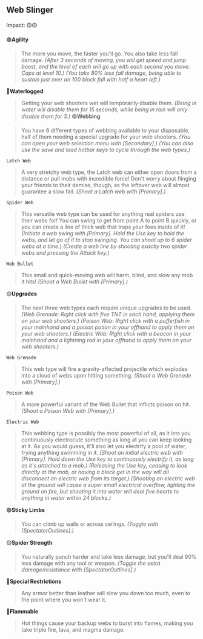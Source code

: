 ## **Web Slinger** 
Impact: :yellow_circle::yellow_circle:

:green_circle:__Agility__
> The more you move, the faster you'll go. You also take less fall damage.
> *(After 3 seconds of moving, you will get speed and jump boost, and the level of each will go up with each second you move. Caps at level 10.)*
> *(You take 80% less fall damage, being able to sustain just over an 100 block fall with half a heart left.)*

:red_circle:__Waterlogged__
> Getting your web shooters wet will temporarily disable them.
> *(Being in water will disable them for 15 seconds, while being in rain will only disable them for 3.)*
:green_circle:__Webbing__

> You have 6 different types of webbing available to your disposable, half of them needing a special upgrade for your web shooters.
> *(You can open your web selection menu with [Secondary].)*
> *(You can also use the save and load hotbar keys to cycle through the web types.)*

`Latch Web`
> A very stretchy web type, the Latch web can either open doors from a distance or pull mobs with incredible force! Don't worry about flinging your friends to their demise, though, as the leftover web will almost guarantee a slow fall.
> *(Shoot a Latch web with [Primary].)*

`Spider Web`
> This versatile web type can be used for anything real spiders use their webs for! You can swing to get from point A to point B quickly, or you can create a line of thick web that traps your foes inside of it!
> *(Initiate a web swing with [Primary]. Hold the Use key to hold the webs, and let go of it to stop swinging. You can shoot up to 6 spider webs at a time.)*
> *(Create a web line by shooting exactly two spider webs and pressing the Attack key.)*

`Web Bullet`
> This small and quick-moving web will harm, blind, and slow any mob it hits!
> *(Shoot a Web Bullet with [Primary].)*

:yellow_circle:__Upgrades__
> The next three web types each require unique upgrades to be used.
> *(Web Grenade: Right click with five TNT in each hand, applying them on your web shooters.)*
> *(Poison Web: Right click with a pufferfish in your mainhand and a poison potion in your offhand to apply them on your web shooters.)*
> *(Electric Web: Right click with a beacon in your mainhand and a lightning rod in your offhand to apply them on your web shooters.)*

`Web Grenade`
> This web type will fire a gravity-affected projectile which explodes into a cloud of webs upon hitting something.
> *(Shoot a Web Grenade with [Primary].)*

`Poison Web`
> A more powerful variant of the Web Bullet that inflicts poison on hit.
> *(Shoot a Poison Web with [Primary].)*

`Electric Web`
> This webbing type is possibly the most powerful of all, as it lets you continuously electrocute something as long at you can keep looking at it. As you would guess, it'll also let you electrify a pool of water, frying anything swimming in it.
> *(Shoot an initial electric web with [Primary]. Hold down the Use key to continuously electrify it, as long as it's attached to a mob.)*
> *(Releasing the Use key, ceasing to look directly at the mob, or having a block get in the way will all disconnect an electric web from its target.)*
> *(Shooting an electric web at the ground will cause a super small electrical overflow, lighting the ground on fire, but shooting it into water will deal five hearts to anything in water within 24 blocks.)*

:green_circle:__Sticky Limbs__
> You can climb up walls or across ceilings.
> *(Toggle with [SpectatorOutlines].)*

:yellow_circle:__Spider Strength__
> You naturally punch harder and take less damage, but you'll deal 90% less damage with any tool or weapon.
> *(Toggle the extra damage/resistance with [SpectatorOutlines].)*

:red_circle:__Special Restrictions__
> Any armor better than leather will slow you down too much, even to the point where you won't wear it.

:red_circle:__Flammable__
> Hot things cause your backup webs to burst into flames, making you take triple fire, lava, and magma damage.
